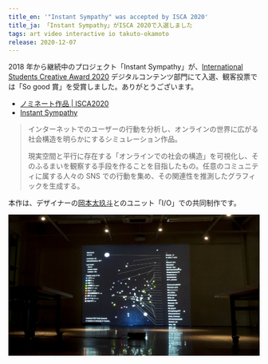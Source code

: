 ```yaml
---
title_en: '"Instant Sympathy" was accepted by ISCA 2020'
title_ja: 「Instant Sympathy」がISCA 2020で入選しました
tags: art video interactive io takuto-okamoto
release: 2020-12-07
---
```


2018 年から継続中のプロジェクト「Instant Sympathy」が、[International Students Creative Award 2020](https://kc-i.jp/activity/award/isca/2020/) デジタルコンテンツ部門にて入選、観客投票では「So good 賞」を受賞しました。ありがとうございます。

- [ノミネート作品 | ISCA2020](https://kc-i.jp/activity/award/isca/2020/nominate/)
- [Instant Sympathy](/pages/works/sympathy.md)

> インターネットでのユーザーの行動を分析し、オンラインの世界に広がる社会構造を明らかにするシミュレーション作品。
>
> 現実空間と平行に存在する「オンラインでの社会の構造」を可視化し、そのふるまいを観察する手段を作ることを目指したもの。任意のコミュニティに属する人々の SNS での行動を集め、その関連性を推測したグラフィックを生成する。

本作は、デザイナーの[岡本太玖斗](https://takuto-okamoto.com/)とのユニット「I/O」での共同制作です。

[![](/works/sympathy/sympathy_main.jpg)](https://www.youtube.com/watch?v=ic22g26_QKM)
